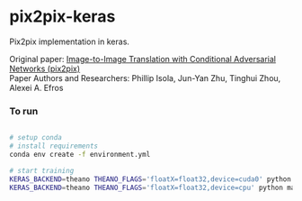 # pix2pix-keras
Pix2pix implementation in keras.    

Original paper: [Image-to-Image Translation with Conditional Adversarial Networks (pix2pix)](https://arxiv.org/pdf/1611.07004.pdf)    
Paper Authors and Researchers: Phillip Isola, Jun-Yan Zhu, Tinghui Zhou, Alexei A. Efros    

### To run    
```bash

# setup conda
# install requirements
conda env create -f environment.yml

# start training
KERAS_BACKEND=theano THEANO_FLAGS='floatX=float32,device=cuda0' python main.py # for nvidia GPU
KERAS_BACKEND=theano THEANO_FLAGS='floatX=float32,device=cpu' python main.py # for CPU

```    
